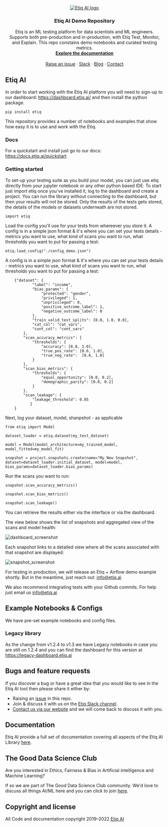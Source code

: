 <p align="center">
  <a href="https://etiq.ai">
    <img src="https://etiq.ai/etiq-ai-logo-transparent.png" alt="Etiq AI logo">
  </a>
</p>

<h3 align="center">Etiq AI Demo Repository</h3>

<p align="center">
  Etiq is an ML testing platform for data scientists and ML engineers. Supports both pre-production and in-production, with Etiq Test, Monitor, and Explain. This repo constains demo notebooks and curated testing metrics.
  <br>
  <a href="https://docs.etiq.ai"><strong>Explore the documentation</strong></a>
  <br>
  <br>
  <a href="https://github.com/ETIQ-AI/demo/issues">Raise an issue</a>
  ·
  <a href="https://etiqcore.slack.com/signup#/domain-signup">Slack</a>
  ·
  <a href="https://etiq.ai/blog">Blog</a>
  ·
  <a href="https://etiq.ai/contact-us">Contact</a>
</p>

## Etiq AI 

In order to start working with the Etiq AI platform you will need to sign-up to our dashboard: https://dashboard.etiq.ai/ and then install the python package. 

    pip install etiq

This repository provides a number of notebooks and examples that show how easy it is to use and work with the Etiq.

### Docs

For a quickstart and install just go to our docs: https://docs.etiq.ai/quickstart

### Getting started

To set-up your testing suite as you build your model, you can just use etiq directly from your jupyter notebook or any other python based IDE. To start just import etiq once you've installed it, log to the dashboard and create a project.
You can run the library without connecting to the dashboard, but then your results will not be stored. 
Only the results of the tests gets stored, the details of the models or datasets underneath are not stored.

    import etiq
    


Load the config you'll use for your tests from whereever you store it. A config is in a simple json format & it's where you can set your tests details - metrics you want to use, what kind of scans you want to run, what thresholds you want to put for passing a test:

    etiq.load_config("./config_demo.json")

A config is in a simple json format & it's where you can set your tests details - metrics you want to use, what kind of scans you want to run, what thresholds you want to put for passing a test:


        {"dataset": {
                "label": "income",
                "bias_params": {
                    "protected": "gender",
                    "privileged": 1,
                    "unprivileged": 0,
                    "positive_outcome_label": 1,
                    "negative_outcome_label": 0
                },
                "train_valid_test_splits": [0.0, 1.0, 0.0],
                "cat_col": "cat_vars",
                "cont_col": "cont_vars"
            },
            "scan_accuracy_metrics": {
                "thresholds": {
                    "accuracy": [0.8, 1.0],
                    "true_pos_rate": [0.6, 1.0],
                    "true_neg_rate":  [0.6, 1.0]           
                }
            },
            "scan_bias_metrics": {
                "thresholds": {
                    "equal_opportunity": [0.0, 0.2],
                    "demographic_parity": [0.0, 0.2]     
                }
            }, 
            "scan_leakage": {
                "leakage_threshold": 0.85
               }
        }

Next, log your dataset, model, shanpshot - as applicable

    from etiq import Model
     
    dataset_loader = etiq.dataset(my_test_dataset)
      
    model = Model(model_architecture=my_trained_model, model_fitted=my_model_fit)
     
    snapshot = project.snapshots.create(name="My New Snapshot", dataset=dataset_loader.initial_dataset, model=model, bias_params=dataset_loader.bias_params)


Run the scans you want to run:

    snapshot.scan_accuracy_metrics()
     
    snapshot.scan_bias_metrics()
     
    snapshot.scan_leakage()

You can retrieve the results either via the interface or via the dashboard.

The view below shows the list of snapshots and aggregated view of the scans and model health:


![dashboard_screenshot](https://user-images.githubusercontent.com/94112047/164801597-b100f7fa-a82c-441d-91a3-05bdf480852c.png)



Each snapshot links to a detailed view where all the scans associated with that snapshot are displayed:

![snapshot_screenshot](https://user-images.githubusercontent.com/94112047/164801679-086dc4c3-754b-4d58-9c64-6367fadcfd7f.png)





For testing in production, we will release an Etiq + Airflow demo example shortly. But in the meantime, just reach out: info@etiq.ai

We also recommend integrating tests with your Github commits. For help just email us info@etiq.ai


## Example Notebooks & Configs

We have pre-set example notebooks and config files.

### Legacy library

As the change from v1.2.4 to v1.3 we have Legacy notebooks in case you are still on 1.2.4 and you can find the dashboard for this version at https://legacy-dashboard.etiq.ai

## Bugs and feature requests

If you discover a bug or have a great idea that you would like to see in the Etiq AI tool then please share it either by:

- Raising an [issue](https://github.com/ETIQ-AI/demo/issues) in this repo.
- Join &amp; discuss it with us on the [Etiq Slack channel](https://etiqcore.slack.com/signup#/domain-signup).
- [Contact us via our website](https://etiq.ai/contact-us) and we will come back to discuss it with you.

## Documentation

Etiq AI provide a full set of documentation covering all aspects of the Etiq AI Library [here](https://docs.etiq.ai/).

## The Good Data Science Club

Are you interested in Ethics, Fairness &amp; Bias in Artificial intelligence and Machine Learning?

If so we are part of The Good Data Science Club community. We'd love to discuss all things AI/ML here and you can click to join [here](https://gooddatascience.slack.com/signup#/domain-signup).

## Copyright and license

All Code and documentation copyright 2019–2022 [Etiq AI](https://etiq.ai)
